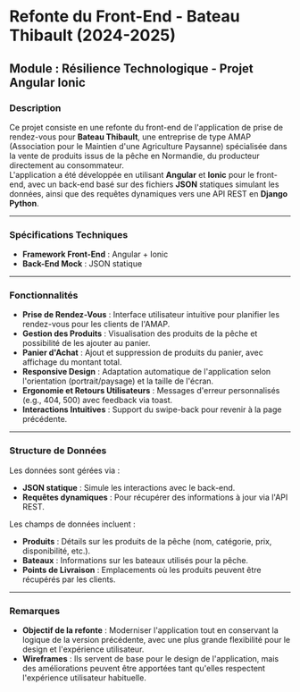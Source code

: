 # Refonte du Front-End - Bateau Thibault (2024-2025)

## Module : Résilience Technologique - Projet Angular Ionic

### Description
Ce projet consiste en une refonte du front-end de l'application de prise de rendez-vous pour **Bateau Thibault**, une entreprise de type AMAP (Association pour le Maintien d'une Agriculture Paysanne) spécialisée dans la vente de produits issus de la pêche en Normandie, du producteur directement au consommateur.  
L'application a été développée en utilisant **Angular** et **Ionic** pour le front-end, avec un back-end basé sur des fichiers **JSON** statiques simulant les données, ainsi que des requêtes dynamiques vers une API REST en **Django Python**.

---

### Spécifications Techniques
- **Framework Front-End** : Angular + Ionic
- **Back-End Mock** : JSON statique

---

### Fonctionnalités
- **Prise de Rendez-Vous** : Interface utilisateur intuitive pour planifier les rendez-vous pour les clients de l'AMAP.
- **Gestion des Produits** : Visualisation des produits de la pêche et possibilité de les ajouter au panier.
- **Panier d'Achat** : Ajout et suppression de produits du panier, avec affichage du montant total.
- **Responsive Design** : Adaptation automatique de l'application selon l'orientation (portrait/paysage) et la taille de l'écran.
- **Ergonomie et Retours Utilisateurs** : Messages d'erreur personnalisés (e.g., 404, 500) avec feedback via toast.
- **Interactions Intuitives** : Support du swipe-back pour revenir à la page précédente.

---

### Structure de Données
Les données sont gérées via :
- **JSON statique** : Simule les interactions avec le back-end.
- **Requêtes dynamiques** : Pour récupérer des informations à jour via l'API REST.

Les champs de données incluent :
- **Produits** : Détails sur les produits de la pêche (nom, catégorie, prix, disponibilité, etc.).
- **Bateaux** : Informations sur les bateaux utilisés pour la pêche.
- **Points de Livraison** : Emplacements où les produits peuvent être récupérés par les clients.

---

### Remarques
- **Objectif de la refonte** : Moderniser l'application tout en conservant la logique de la version précédente, avec une plus grande flexibilité pour le design et l'expérience utilisateur.
- **Wireframes** : Ils servent de base pour le design de l'application, mais des améliorations peuvent être apportées tant qu'elles respectent l'expérience utilisateur habituelle.
